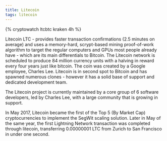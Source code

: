```yaml
---
title: Litecoin
tags: litecoin
---
```


<script type="text/javascript" src="https://static.cryptowat.ch/assets/scripts/embed.bundle.js"></script>
{% cryptowatch ltcbtc kraken 4h %}

Litecoin LTC - provides faster transaction confirmations (2.5 minutes on average) and uses a memory-hard, scrypt-based mining proof-of-work algorithm to target the regular computers and GPUs most people already have - which are its main differentials to Bitcoin. The Litecoin network is scheduled to produce 84 million currency units with a halving in reward every four years just like bitcoin. The coin was created by a Google employee, Charles Lee. Litecoin is in second spot to Bitcoin and has spawned numerous clones - however it has a solid base of support and dedicated development team.

The Litecoin project is currently maintained by a core group of 6 software developers, led by Charles Lee, with a large community that is growing in support.

In May 2017, Litecoin became the first of the Top 5 (By Market Cap) cryptocurrencies to implement the SegWit scaling solution. Later in May of the same year, the first Lightning Network transaction was completed through litecoin, transferring 0.00000001 LTC from Zurich to San Francisco in under one second.

